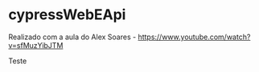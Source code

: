 # cypressWebEApi
Realizado com a aula do Alex Soares - https://www.youtube.com/watch?v=sfMuzYibJTM

Teste
